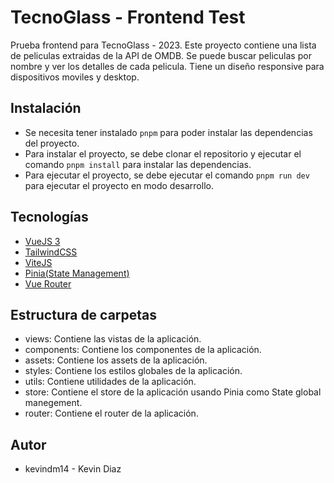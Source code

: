 # TecnoGlass - Frontend Test
Prueba frontend para TecnoGlass - 2023. Este proyecto contiene una lista de peliculas extraidas de la API de OMDB. Se puede buscar peliculas por nombre y ver los detalles de cada pelicula.
Tiene un diseño responsive para dispositivos moviles y desktop.

## Instalación
- Se necesita tener instalado `pnpm` para poder instalar las dependencias del proyecto.
- Para instalar el proyecto, se debe clonar el repositorio y ejecutar el comando `pnpm install` para instalar las dependencias.
- Para ejecutar el proyecto, se debe ejecutar el comando `pnpm run dev` para ejecutar el proyecto en modo desarrollo.


## Tecnologías
- [VueJS 3](https://v3.vuejs.org/)
- [TailwindCSS](https://tailwindcss.com/)
- [ViteJS](https://vitejs.dev/)
- [Pinia(State Management)](https://pinia.esm.dev/)
- [Vue Router](https://router.vuejs.org/)

## Estructura de carpetas
- views: Contiene las vistas de la aplicación.
- components: Contiene los componentes de la aplicación.
- assets: Contiene los assets de la aplicación.
- styles: Contiene los estilos globales de la aplicación.
- utils: Contiene utilidades de la aplicación.
- store: Contiene el store de la aplicación usando Pinia como State global manegement.
- router: Contiene el router de la aplicación.

## Autor
- kevindm14 - Kevin Diaz

